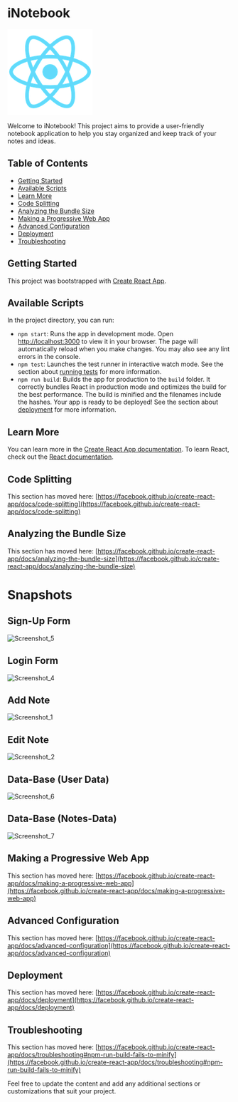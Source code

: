 # iNotebook

![iNotebook Logo](public/logo192.png)

Welcome to iNotebook! This project aims to provide a user-friendly notebook application to help you stay organized and keep track of your notes and ideas.

## Table of Contents
- [Getting Started](#getting-started)
- [Available Scripts](#available-scripts)
- [Learn More](#learn-more)
- [Code Splitting](#code-splitting)
- [Analyzing the Bundle Size](#analyzing-the-bundle-size)
- [Making a Progressive Web App](#making-a-progressive-web-app)
- [Advanced Configuration](#advanced-configuration)
- [Deployment](#deployment)
- [Troubleshooting](#troubleshooting)

## Getting Started
This project was bootstrapped with [Create React App](https://github.com/facebook/create-react-app).

## Available Scripts
In the project directory, you can run:

- `npm start`: Runs the app in development mode. Open [http://localhost:3000](http://localhost:3000) to view it in your browser. The page will automatically reload when you make changes. You may also see any lint errors in the console.
- `npm test`: Launches the test runner in interactive watch mode. See the section about [running tests](https://facebook.github.io/create-react-app/docs/running-tests) for more information.
- `npm run build`: Builds the app for production to the `build` folder. It correctly bundles React in production mode and optimizes the build for the best performance. The build is minified and the filenames include the hashes. Your app is ready to be deployed! See the section about [deployment](https://facebook.github.io/create-react-app/docs/deployment) for more information.

## Learn More
You can learn more in the [Create React App documentation](https://facebook.github.io/create-react-app/docs/getting-started). To learn React, check out the [React documentation](https://reactjs.org/).

## Code Splitting
This section has moved here: [https://facebook.github.io/create-react-app/docs/code-splitting](https://facebook.github.io/create-react-app/docs/code-splitting)

## Analyzing the Bundle Size
This section has moved here: [https://facebook.github.io/create-react-app/docs/analyzing-the-bundle-size](https://facebook.github.io/create-react-app/docs/analyzing-the-bundle-size)

# Snapshots

## Sign-Up Form
![Screenshot_5](https://github.com/Khushviroja/iNotebook/assets/96327504/0b9eeead-3611-4230-88b9-694103ad0f91)

## Login Form
![Screenshot_4](https://github.com/Khushviroja/iNotebook/assets/96327504/3f18603b-1dea-4d1e-9a3f-add718453ef8)

## Add Note
![Screenshot_1](https://github.com/Khushviroja/iNotebook/assets/96327504/bddcdf4b-bb7e-4409-9568-0ae2268b3d84)

## Edit Note
![Screenshot_2](https://github.com/Khushviroja/iNotebook/assets/96327504/c1074ed8-f4d4-488d-94f7-592a36596e09)

## Data-Base (User Data)
![Screenshot_6](https://github.com/Khushviroja/iNotebook/assets/96327504/8603db94-d6ed-4744-abfb-2bf1f1480db1)

## Data-Base (Notes-Data)
![Screenshot_7](https://github.com/Khushviroja/iNotebook/assets/96327504/c6db3519-24ac-4a2f-b97b-cdf8563ab0d9)

## Making a Progressive Web App
This section has moved here: [https://facebook.github.io/create-react-app/docs/making-a-progressive-web-app](https://facebook.github.io/create-react-app/docs/making-a-progressive-web-app)

## Advanced Configuration
This section has moved here: [https://facebook.github.io/create-react-app/docs/advanced-configuration](https://facebook.github.io/create-react-app/docs/advanced-configuration)

## Deployment
This section has moved here: [https://facebook.github.io/create-react-app/docs/deployment](https://facebook.github.io/create-react-app/docs/deployment)

## Troubleshooting
This section has moved here: [https://facebook.github.io/create-react-app/docs/troubleshooting#npm-run-build-fails-to-minify](https://facebook.github.io/create-react-app/docs/troubleshooting#npm-run-build-fails-to-minify)

Feel free to update the content and add any additional sections or customizations that suit your project.

